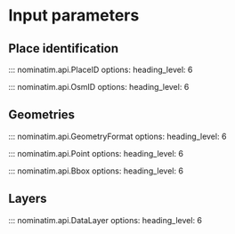 # Input parameters

## Place identification

::: nominatim.api.PlaceID
    options:
        heading_level: 6

::: nominatim.api.OsmID
    options:
        heading_level: 6

## Geometries

::: nominatim.api.GeometryFormat
    options:
        heading_level: 6

::: nominatim.api.Point
    options:
        heading_level: 6

::: nominatim.api.Bbox
    options:
        heading_level: 6

## Layers

::: nominatim.api.DataLayer
    options:
        heading_level: 6


